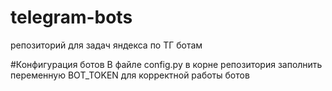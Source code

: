 # telegram-bots
репозиторий для задач яндекса по ТГ ботам

#Конфигурация ботов
В файле config.py в корне репозитория заполнить переменную BOT_TOKEN для корректной работы ботов
